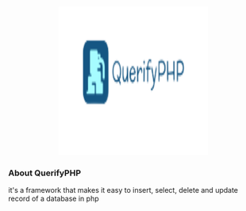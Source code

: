 <p align="center">
  <img src="img/querify.PNG" width="300" height="300" alt="QuerifyPHP">
</p>

### About QuerifyPHP
it's a framework that makes it easy to insert, select, delete and update record of a database in php
